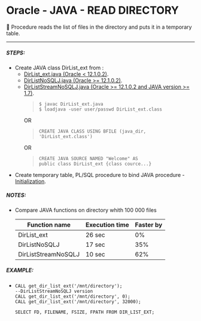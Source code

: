 # Oracle - JAVA - READ DIRECTORY

📝 Procedure reads the list of files in the directory and puts it in a temporary table.
***

##### STEPS:
* Create JAVA class DirList_ext from :
  * [DirList_ext.java (Oracle < 12.1.0.2)](/utils/read_dir/DirList_ext.java).
  * [DirListNoSQLJ.java (Oracle >= 12.1.0.2)](/utils/read_dir/DirListNoSQLJ.java).
  * [DirListStreamNoSQLJ.java (Oracle >= 12.1.0.2 and JAVA version >= 1.7)](/utils/read_dir/DirListStreamNoSQLJ.java).
    >     $ javac DirList_ext.java
    >     $ loadjava -user user/passwd DirList_ext.class
    OR 
    >     CREATE JAVA CLASS USING BFILE (java_dir, 'DirList_ext.class')
    OR 
    >     CREATE JAVA SOURCE NAMED "Welcome" AS
   	>     public class DirList_ext {class cource...}
 * Create temporary table, PL/SQL procedure to bind JAVA procedure - [Initialization](/utils/read_dir/initialization.ddl). 

##### NOTES:
* Compare JAVA functions on directory whith 100 000 files

  Function name  | Execution time | Faster by
  -------------  | -------------  | ------------
  DirList_ext    | 26 sec | 0%
  DirListNoSQLJ  | 17 sec | 35%
  DirListStreamNoSQLJ  | 10 sec |62%

##### EXAMPLE:
*     CALL get_dir_list_ext('/mnt/directory');
      --DirListStreamNoSQLJ version
      CALL get_dir_list_ext('/mnt/directory', 0); 
      CALL get_dir_list_ext('/mnt/directory', 32000);
      
      SELECT FD, FILENAME, FSIZE, FPATH FROM DIR_LIST_EXT;


